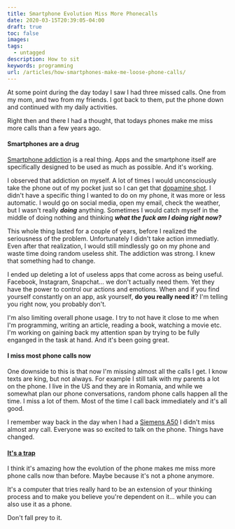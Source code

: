 ```yaml
---
title: Smartphone Evolution Miss More Phonecalls
date: 2020-03-15T20:39:05-04:00
draft: true
toc: false
images:
tags:
  - untagged
description: How to sit
keywords: programming
url: /articles/how-smartphones-make-me-loose-phone-calls/
---
```


At some point during the day today I saw I had three missed calls. One from my mom, and two from my friends. I got back to them, put the phone down and continued with my daily activities.

Right then and there I had a thought, that todays phones make me miss more calls than a few years ago.

#### Smartphones are a drug

[Smartphone addiction](https://en.wikipedia.org/wiki/Problematic_smartphone_use) is a real thing. Apps and the smartphone itself are specifically designed to be used as much as possible. And it's working.

I observed that addiction on myself. A lot of times I would unconsciously take the phone out of my pocket just so I can get that [dopamine shot](https://www.theguardian.com/technology/2018/mar/04/has-dopamine-got-us-hooked-on-tech-facebook-apps-addiction). I didn't have a specific thing I wanted to do on my phone, it was more or less automatic. I would go on social media, open my email, check the weather, but I wasn't really ***doing*** anything. Sometimes I would catch myself in the middle of doing nothing and thinking ***what the fuck am I doing right now?***

This whole thing lasted for a couple of years, before I realized the seriousness of the problem. Unfortunately I didn't take action immediatly. Even after that realization, I would still mindlessly go on my phone and waste time doing random useless shit. The addiction was strong. I knew that something had to change.

I ended up deleting a lot of useless apps that come across as being useful. Facebook, Instagram, Snapchat... we don't actually need them. Yet they have the power to control our actions and emotions. When and if you find yourself constantly on an app, ask yourself, **do you really need it**? I'm telling you right now, you probably don't.

I'm also limiting overall phone usage. I try to not have it close to me when I'm programming, writing an article, reading a book, watching a movie etc. I'm working on gaining back my attention span by trying to be fully enganged in the task at hand. And it's been going great.

#### I miss most phone calls now

One downside to this is that now I'm missing almost all the calls I get. I know texts are king, but not always. For example I still talk with my parents a lot on the phone. I live in the US and they are in Romania, and while we somewhat plan our phone conversations, random phone calls happen all the time. I miss a lot of them. Most of the time I call back immediately and it's all good.

I remember way back in the day when I had a [Siemens A50](https://hdimages-raw.s3.amazonaws.com/siemensa50-1354158248-4.jpg) I didn't miss almost any call. Everyone was so excited to talk on the phone. Things have changed.

#### [It's a trap](https://www.youtube.com/watch?v=4F4qzPbcFiA)

I think it's amazing how the evolution of the phone makes me miss more phone calls now than before. Maybe because it's not a phone anymore.

It's a computer that tries really hard to be an extension of your thinking process and to make you believe you're dependent on it... while you can also use it as a phone.

Don't fall prey to it.
